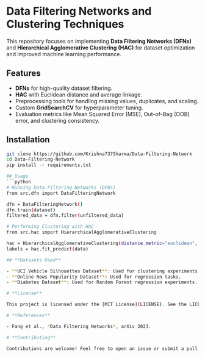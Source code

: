 # Data Filtering Networks and Clustering Techniques

This repository focuses on implementing **Data Filtering Networks (DFNs)** and **Hierarchical Agglomerative Clustering (HAC)** for dataset optimization and improved machine learning performance.  

## Features
- **DFNs** for high-quality dataset filtering.
- **HAC** with Euclidean distance and average linkage.
- Preprocessing tools for handling missing values, duplicates, and scaling.
- Custom **GridSearchCV** for hyperparameter tuning.
- Evaluation metrics like Mean Squared Error (MSE), Out-of-Bag (OOB) error, and clustering consistency.

## Installation
```bash
git clone https://github.com/Krishna737Sharma/Data-Filtering-Network
cd Data-Filtering-Network
pip install -r requirements.txt

## Usage
```python
# Running Data Filtering Networks (DFNs)
from src.dfn import DataFilteringNetwork

dfn = DataFilteringNetwork()
dfn.train(dataset)
filtered_data = dfn.filter(unfiltered_data)

# Performing Clustering with HAC
from src.hac import HierarchicalAgglomerativeClustering

hac = HierarchicalAgglomerativeClustering(distance_metric="euclidean", linkage="average")
labels = hac.fit_predict(data)

## **Datasets Used**

- **UCI Vehicle Silhouettes Dataset**: Used for clustering experiments.
- **Online News Popularity Dataset**: Used for regression tasks.
- **Diabetes Dataset**: Used for Random Forest regression experiments.

# **License**

This project is licensed under the [MIT License](LICENSE). See the LICENSE file for details.

# **References**

- Fang et al., *Data Filtering Networks*, arXiv 2023.

# **Contributing**

Contributions are welcome! Feel free to open an issue or submit a pull request.
